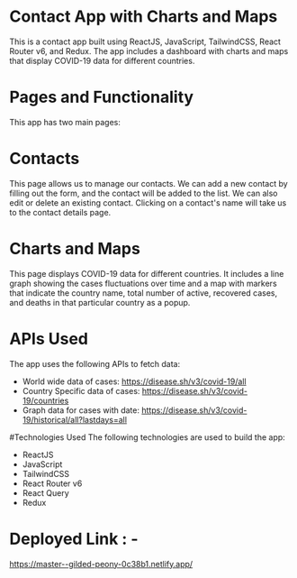 # Contact App with Charts and Maps

This is a contact app built using ReactJS, JavaScript, TailwindCSS, React Router v6, and Redux.
The app includes a dashboard with charts and maps that display COVID-19 data for different countries.

# Pages and Functionality

This app has two main pages:

# Contacts

This page allows us to manage our contacts. We can add a new contact by filling out the form, and the contact will be added to the list. We can also edit or delete an existing contact. Clicking on a contact's name will take us to the contact details page.

# Charts and Maps

This page displays COVID-19 data for different countries. It includes a line graph showing the cases fluctuations over
time and a map with markers that indicate the country name, total number of active,
recovered cases, and deaths in that particular country as a popup.

# APIs Used

The app uses the following APIs to fetch data:

- World wide data of cases: https://disease.sh/v3/covid-19/all
- Country Specific data of cases: https://disease.sh/v3/covid-19/countries
- Graph data for cases with date: https://disease.sh/v3/covid-19/historical/all?lastdays=all

#Technologies Used
The following technologies are used to build the app:

- ReactJS
- JavaScript
- TailwindCSS
- React Router v6
- React Query
- Redux

# Deployed Link : -

https://master--gilded-peony-0c38b1.netlify.app/
